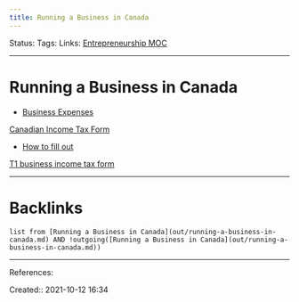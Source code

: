 ```yaml
---
title: Running a Business in Canada
---
```

Status: 
Tags: 
Links: [Entrepreneurship MOC](out/entrepreneurship-moc.md)
___
# Running a Business in Canada
- [Business Expenses](out/business-expenses.md)

[Canadian Income Tax Form](https://www.thebalancesmb.com/do-you-need-to-fill-out-canadian-income-tax-form-t2125-2948218)
- [How to fill out](https://www.thebalancesmb.com/do-you-need-to-fill-out-canadian-income-tax-form-t2125-2948218)

[T1 business income tax form](https://www.thebalancesmb.com/your-first-business-income-tax-return-2948209)
___
# Backlinks
```dataview
list from [Running a Business in Canada](out/running-a-business-in-canada.md) AND !outgoing([Running a Business in Canada](out/running-a-business-in-canada.md))
```
___
References:

Created:: 2021-10-12 16:34